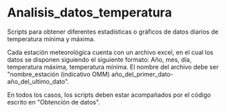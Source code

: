 # Analisis_datos_temperatura
Scripts para obtener diferentes estadísticas o gráficos de datos diarios de temperatura mínima y máxima.

Cada estación meteorológica cuenta con un archivo excel, en el cual los datos se disponen siguiendo el siguiente formato: Año, mes, día, temperatura máxima, temperatura mínima. El nombre del archivo debe ser "nombre_estación (indicativo OMM) año_del_primer_dato-año_del_ultimo_dato".

En todos los casos, los scripts deben estar acompañados por el código escrito en "Obtención de datos".

